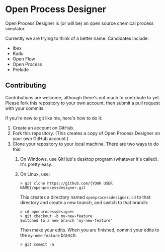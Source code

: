 # Open Process Designer
Open Process Designer is (or will be) an open source chemical process simulator.

Currently we are trying to think of a better name. Candidates include:
- Ibex
- Kudu
- Open Flow
- Open Process
- Prelude

## Contributing
Contributions are welcome, although there's not much to contribute to yet. Please fork this repository to your own account, then submit a pull request with your commits.

If you're new to git like me, here's how to do it:
1. Create an account on GitHub.
2. Fork this repository. (This creates a copy of Open Process Designer on your own GitHub account.)
3. Clone your repository to your local machine. There are two ways to do this:
    1. On Windows, use GitHub's desktop program (whatever it's called). It's pretty easy.
    2. On Linux, use:

       ```
       > git clone https://github.com/{YOUR USER NAME}/openprocessdesigner.git
       ``` 
       
       This creates a directory named `openprocessdesigner`. `cd` to that directory and create a new branch, and switch to that branch:
       
       ```
       > cd openprocessdesigner
       > git checkout -b my-new-feature
       Switched to a new branch 'my-new-feature'
       ```
       
       Then make your edits. When you are finished, commit your edits to the `my-new-feature` branch:
       
       ```
       > git commit -a